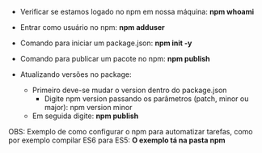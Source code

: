 - Verificar se estamos logado no npm em nossa máquina: **npm whoami**
- Entrar como usuário no npm: **npm adduser**

- Comando para iniciar um package.json: **npm init -y**
- Comando para publicar um pacote no npm: **npm publish**
- Atualizando versões no package: 
    - Primeiro deve-se mudar o version dentro do package.json
        - Digite npm version passando os parâmetros (patch, minor ou major): npm version minor
    - Em seguida digite: **npm publish**

OBS: Exemplo de como configurar o npm para automatizar tarefas, como por exemplo compilar ES6 para ES5: **O exemplo tá na pasta npm**